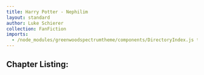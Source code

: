 ```yaml
---
title: Harry Potter - Nephilim
layout: standard
author: Luke Schierer
collection: FanFiction
imports:
  - /node_modules/greenwoodspectrumtheme/components/DirectoryIndex.js type="module"
---
```


## Chapter Listing:

<directory-index directory="/FanFiction/Harry_Potter_-_Nephilim/"></directory-index>
